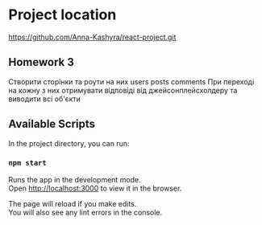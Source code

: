 # Project location

https://github.com/Anna-Kashyra/react-project.git

## Homework 3
Створити сторінки та роути на них
users
posts
comments
При переході на кожну з них отримувати відповіді від джейсонплейсхолдеру та виводити всі об'єкти

## Available Scripts

In the project directory, you can run:

### `npm start`

Runs the app in the development mode.\
Open [http://localhost:3000](http://localhost:3000) to view it in the browser.

The page will reload if you make edits.\
You will also see any lint errors in the console.

